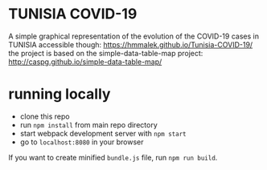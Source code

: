 # TUNISIA COVID-19
A simple graphical representation of the evolution of the COVID-19 cases in TUNISIA accessible though: https://hmmalek.github.io/Tunisia-COVID-19/ <br/>
the project is based on the simple-data-table-map project:
http://caspg.github.io/simple-data-table-map/

# running locally

* clone this repo
* run `npm install` from main repo directory
* start webpack development server with `npm start`
* go to `localhost:8080` in your browser

If you want to create minified `bundle.js` file, run `npm run build`.
